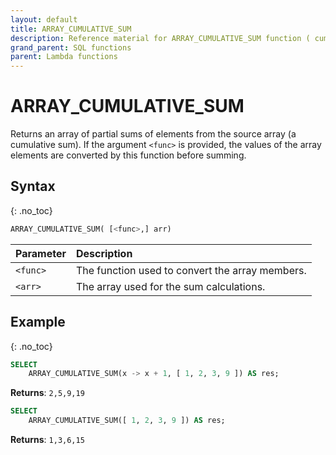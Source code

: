 ```yaml
---
layout: default
title: ARRAY_CUMULATIVE_SUM
description: Reference material for ARRAY_CUMULATIVE_SUM function ( cumulative )
grand_parent: SQL functions
parent: Lambda functions
---
```


# ARRAY\_CUMULATIVE\_SUM

Returns an array of partial sums of elements from the source array (a cumulative sum). If the argument `<func>` is provided, the values of the array elements are converted by this function before summing.

## Syntax
{: .no_toc}

```sql
ARRAY_CUMULATIVE_SUM( [<func>,] arr)
```

| Parameter | Description                                     |
| :--------- | :----------------------------------------------- |
| `<func>`  | The function used to convert the array members. |
| `<arr>`   | The array used for the sum calculations.        |

## Example
{: .no_toc}

```sql
SELECT
	ARRAY_CUMULATIVE_SUM(x -> x + 1, [ 1, 2, 3, 9 ]) AS res;
```

**Returns**: `2,5,9,19`

```sql
SELECT
	ARRAY_CUMULATIVE_SUM([ 1, 2, 3, 9 ]) AS res;
```

**Returns**: `1,3,6,15`

